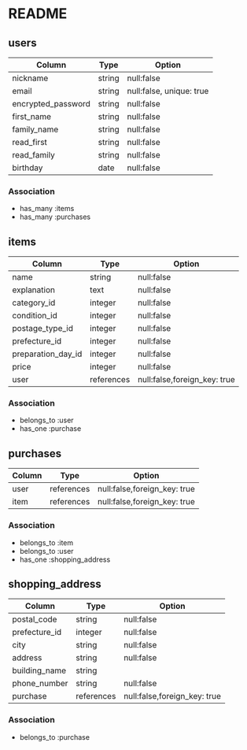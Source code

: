 # README

## users
| Column             | Type        | Option                   |
| -------------------|-------------|--------------------------|
| nickname           | string      | null:false               |
| email              | string      | null:false, unique: true |
| encrypted_password | string      | null:false               |
| first_name         | string      | null:false               |
| family_name        | string      | null:false               |
| read_first         | string      | null:false               |
| read_family        | string      | null:false               |
| birthday           | date        | null:false               |

### Association
- has_many :items
- has_many :purchases
## items

| Column              | Type       | Option                       |
|---------------------|------------|------------------------------|
| name                | string     | null:false                   |
| explanation         | text       | null:false                   |
| category_id         | integer    | null:false                   |
| condition_id        | integer    | null:false                   |
| postage_type_id     | integer    | null:false                   |
| prefecture_id       | integer    | null:false                   |
| preparation_day_id  | integer    | null:false                   |
| price               | integer    | null:false                   |
| user                | references | null:false,foreign_key: true |

### Association
- belongs_to :user
- has_one :purchase

## purchases
| Column | Type       | Option                       |
|--------|------------|------------------------------|
| user   | references | null:false,foreign_key: true |
| item   | references | null:false,foreign_key: true |
### Association

- belongs_to :item
- belongs_to :user
- has_one :shopping_address

## shopping_address
| Column         | Type       | Option                       |
|----------------|------------|------------------------------|
| postal_code    | string     | null:false                   |
| prefecture_id  | integer    | null:false                   |
| city           | string     | null:false                   |
| address        | string     | null:false                   |
| building_name  | string     |                              |
| phone_number   | string     | null:false                   |
| purchase       | references | null:false,foreign_key: true |


### Association
- belongs_to :purchase